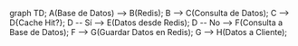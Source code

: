 graph TD;
    A(Base de Datos) --> B(Redis);
    B --> C(Consulta de Datos);
    C --> D{Cache Hit?};
    D -- Sí --> E(Datos desde Redis);
    D -- No --> F(Consulta a Base de Datos);
    F --> G(Guardar Datos en Redis);
    G --> H(Datos a Cliente);
